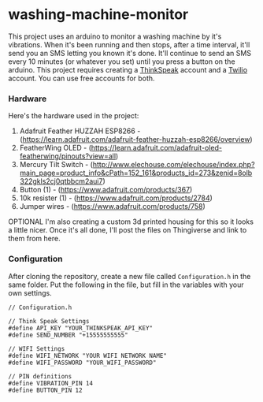 # washing-machine-monitor
This project uses an arduino to monitor a washing machine by it's vibrations. When it's been running and then stops, after a time interval, it'll send you an SMS letting you known it's done. It'll continue to send an SMS every 10 minutes (or whatever you set) until you press a button on the arduino. This project requires creating a [ThinkSpeak](https://thingspeak.com) account and a [Twilio](https://www.twilio.com) account. You can use free accounts for both.

### Hardware
Here's the hardware used in the project:

1. Adafruit Feather HUZZAH ESP8266 - (https://learn.adafruit.com/adafruit-feather-huzzah-esp8266/overview)
2. FeatherWing OLED - (https://learn.adafruit.com/adafruit-oled-featherwing/pinouts?view=all)
3. Mercury Tilt Switch - (http://www.elechouse.com/elechouse/index.php?main_page=product_info&cPath=152_161&products_id=273&zenid=8olb322gkls2cj0qtbbcm2aui7)
4. Button (1) - (https://www.adafruit.com/products/367)
5. 10k resister (1) - (https://www.adafruit.com/products/2784)
6. Jumper wires - (https://www.adafruit.com/products/758)

OPTIONAL
I'm also creating a custom 3d printed housing for this so it looks a little nicer. Once it's all done, I'll post the files on Thingiverse and link to them from here.

### Configuration
After cloning the repository, create a new file called `Configuration.h` in the same folder. Put the following in the file, but fill in the variables with your own settings.

```
// Configuration.h

// Think Speak Settings
#define API_KEY "YOUR_THINKSPEAK_API_KEY"
#define SEND_NUMBER "+15555555555"

// WIFI Settings
#define WIFI_NETWORK "YOUR WIFI NETWORK NAME"
#define WIFI_PASSWORD "YOUR_WIFI_PASSWORD"

// PIN definitions
#define VIBRATION_PIN 14
#define BUTTON_PIN 12
```
